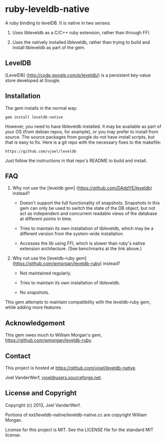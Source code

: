 ruby-leveldb-native
===================

A ruby binding to levelDB. It is native in two senses:

1. Uses libleveldb as a C/C++ ruby extension, rather than through FFI.

2. Uses the natively installed libleveldb, rather than trying to build and install libleveldb as part of the gem.

LevelDB
-------

[LevelDB] (http://code.google.com/p/leveldb/) is a persistent key-value store developed at Google.

Installation
------------

The gem installs in the normal way:

    gem install leveldb-native

However, you need to have libleveldb installed. It may be available as part of your OS (from debian repos, for example), or you may prefer to install from source. The source packages from google do not have install scripts, but that is easy to fix. Here is a git repo with the necessary fixes to the makefile:

    https://github.com/vjoel/leveldb

Just follow the instructions in that repo's README to build and install.

FAQ
---

1. Why not use the [leveldb gem] (https://github.com/DAddYE/leveldb) instead?

   * Doesn't support the full functionality of snapshots. Snapshots in this gem can only be used to switch the state of the DB object, but not act as independent and concurrent readable views of the database at different points in time.

   * Tries to maintain its own installation of libleveldb, which may be a different version from the system-wide installation.

   * Accesses the lib using FFI, which is slower than ruby's native extension architecture. (See benchmarks at the link above.)

2. Why not use the [leveldb-ruby gem] (https://github.com/wmorgan/leveldb-ruby) instead?

   * Not maintained regularly.

   * Tries to maintain its own installation of libleveldb.

   * No snapshots.

This gem attempts to maintain compatibility with the leveldb-ruby gem, while adding more features.

Acknowledgement
---------------

This gem owes much to William Morgan's gem, https://github.com/wmorgan/leveldb-ruby.

Contact
-------

This project is hosted at https://github.com/vjoel/leveldb-native.

Joel VanderWerf, vjoel@users.sourceforge.net.

License and Copyright
---------------------

Copyright (c) 2013, Joel VanderWerf.

Portions of ext/leveldb-native/leveldb-native.cc are copyright William Morgan.

License for this project is MIT. See the LICENSE file for the standard MIT license.
